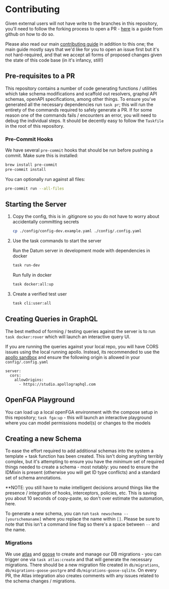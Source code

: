 # Contributing

Given external users will not have write to the branches in this repository, you'll need to follow the forking process to open a PR - [here](https://docs.github.com/en/pull-requests/collaborating-with-pull-requests/proposing-changes-to-your-work-with-pull-requests/creating-a-pull-request-from-a-fork) is a guide from github on how to do so.

Please also read our main [contributing guide](https://github.com/datumforge/.github/blob/main/CONTRIBUTING.md) in addition to this one; the main guide mostly says that we'd like for you to open an issue first but it's not hard-required, and that we accept all forms of proposed changes given the state of this code base (in it's infancy, still!)

## Pre-requisites to a PR

This repository contains a number of code generating functions / utilities which take schema modifications and scaffold out resolvers, graphql API schemas, openAPI specifications, among other things. To ensure you've generated all the necessary dependencies run `task pr`; this will run the entirety of the commands required to safely generate a PR. If for some reason one of the commands fails / encounters an error, you will need to debug the individual steps. It should be decently easy to follow the `Taskfile` in the root of this repository.

### Pre-Commit Hooks

We have several `pre-commit` hooks that should be run before pushing a commit. Make sure this is installed:

```bash
brew install pre-commit
pre-commit install
```

You can optionally run against all files:

```bash
pre-commit run --all-files
```

## Starting the Server

1. Copy the config, this is in .gitignore so you do not have to worry about accidentally committing secrets

   ```bash
   cp ./config/config-dev.example.yaml ./config/.config.yaml
   ```

1. Use the task commands to start the server

   Run the Datum server in development mode with dependencies in docker

   ```bash
   task run-dev
   ```

   Run fully in docker

   ```bash
   task docker:all:up
   ```

1. Create a verified test user

   ```bash
   task cli:user:all
   ```

## Creating Queries in GraphQL

The best method of forming / testing queries against the server is to run `task docker:rover` which will launch an interactive query UI.

If you are running the queries against your local repo, you will have CORS issues using the local running apollo. Instead, its recommended to use the [apollo sandbox](https://studio.apollographql.com/sandbox/explorer) and ensure the following origin is allowed in your `config/.config.yaml`

```
server:
  cors:
    allowOrigins:
      - https://studio.apollographql.com
```

## OpenFGA Playground

You can load up a local openFGA environment with the compose setup in this repository; `task fga:up` - this will launch an interactive playground where you can model permissions model(s) or changes to the models

## Creating a new Schema

To ease the effort required to add additional schemas into the system a template + task function has been created. This isn't doing anything terribly complex, but it's attempting to ensure you have the _minimum_ set of required things needed to create a schema - most notably: you need to ensure the IDMixin is present (otherwise you will get ID type conflicts) and a standard set of schema annotations.

\*\*NOTE: you still have to make intelligent decisions around things like the presence / integration of hooks, interceptors, policies, etc. This is saving you about 10 seconds of copy-paste, so don't over estimate the automation, here.

To generate a new schema, you can run `task newschema -- [yourschemaname]` where you replace the name within `[]`. Please be sure to note that this isn't a command line flag so there's a space between `--` and the name.

### Migrations

We use [atlas](https://atlasgo.io/) and [goose](https://github.com/pressly/goose) to create and manage our DB migrations - you can trigger one via `task atlas:create` and that will generate the necessary migrations. There should be a new migration file created in `db/migrations`, `db/migrations-goose-postgre` and `db/migrations-goose-sqlite`. On every PR, the Atlas integration also creates comments with any issues related to the schema changes / migrations.
